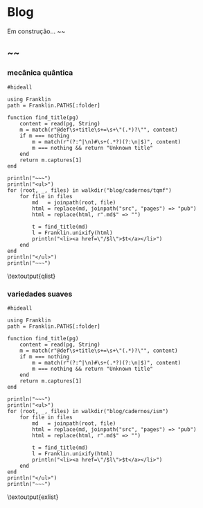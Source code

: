 # Blog 
Em construção... ~~~<i class="twa twa-building-construction"></i>~~~



## ~~~<i class="twa twa-notebook-with-decorative-cover"></i>~~~ 

### mecânica quântica
```julia:qlist
#hideall

using Franklin
path = Franklin.PATHS[:folder]

function find_title(pg)
    content = read(pg, String)
    m = match(r"@def\s+title\s+=\s+\"(.*)?\"", content)
    if m === nothing
        m = match(r"(?:^|\n)#\s+(.*?)(?:\n|$)", content)
        m === nothing && return "Unknown title"
    end
    return m.captures[1]
end

println("~~~")
println("<ul>")
for (root, _, files) in walkdir("blog/cadernos/tqmf")
    for file in files
        md   = joinpath(root, file)
        html = replace(md, joinpath("src", "pages") => "pub")
        html = replace(html, r".md$" => "")

        t = find_title(md)
        l = Franklin.unixify(html)
        println("<li><a href=\"/$l\">$t</a></li>")
    end
end
println("</ul>")
println("~~~")
```

\textoutput{qlist}

### variedades suaves
```julia:exlist
#hideall

using Franklin
path = Franklin.PATHS[:folder]

function find_title(pg)
    content = read(pg, String)
    m = match(r"@def\s+title\s+=\s+\"(.*)?\"", content)
    if m === nothing
        m = match(r"(?:^|\n)#\s+(.*?)(?:\n|$)", content)
        m === nothing && return "Unknown title"
    end
    return m.captures[1]
end

println("~~~")
println("<ul>")
for (root, _, files) in walkdir("blog/cadernos/ism")
    for file in files
        md   = joinpath(root, file)
        html = replace(md, joinpath("src", "pages") => "pub")
        html = replace(html, r".md$" => "")

        t = find_title(md)
        l = Franklin.unixify(html)
        println("<li><a href=\"/$l\">$t</a></li>")
    end
end
println("</ul>")
println("~~~")
```

\textoutput{exlist}


<!-- ### Structure and Interpretation of Classical Mechanics
```julia:exlist
#hideall

using Franklin
path = Franklin.PATHS[:folder]

function find_title(pg)
    content = read(pg, String)
    m = match(r"@def\s+title\s+=\s+\"(.*)?\"", content)
    if m === nothing
        m = match(r"(?:^|\n)#\s+(.*?)(?:\n|$)", content)
        m === nothing && return "Unknown title"
    end
    return m.captures[1]
end

println("~~~")
println("<ol>")
for (root, _, files) in walkdir("blog/cadernos/sicm")
    for file in files
        md   = joinpath(root, file)
        html = replace(md, joinpath("src", "pages") => "pub")
        html = replace(html, r".md$" => "")
        
        t = find_title(md)
        l = Franklin.unixify(html)
        println("<li><a href=\"/$l\">$t</a></li>")
    end
end
println("</ol>")
println("~~~")
```
\textoutput{exlist} -->

<!-- ### Fundamentos da Teoria Ergódica -->
